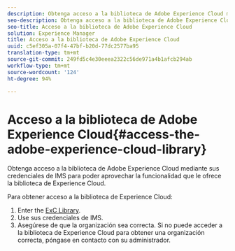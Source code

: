 ```yaml
---
description: Obtenga acceso a la biblioteca de Adobe Experience Cloud mediante sus credenciales de IMS para poder aprovechar la funcionalidad que le ofrece la biblioteca de Experience Cloud.
seo-description: Obtenga acceso a la biblioteca de Adobe Experience Cloud mediante sus credenciales de IMS para poder aprovechar la funcionalidad que le ofrece la biblioteca de Experience Cloud.
seo-title: Acceso a la biblioteca de Adobe Experience Cloud
solution: Experience Manager
title: Acceso a la biblioteca de Adobe Experience Cloud
uuid: c5ef305a-07f4-47bf-b20d-77dc2577ba95
translation-type: tm+mt
source-git-commit: 249fd5c4e30eeea2322c56de971a4b1afcb294ab
workflow-type: tm+mt
source-wordcount: '124'
ht-degree: 94%

---
```



# Acceso a la biblioteca de Adobe Experience Cloud{#access-the-adobe-experience-cloud-library}

Obtenga acceso a la biblioteca de Adobe Experience Cloud mediante sus credenciales de IMS para poder aprovechar la funcionalidad que le ofrece la biblioteca de Experience Cloud.

Para obtener acceso a la biblioteca de Experience Cloud:

1. Enter the [ExC Library](https://experiencecloud.adobe.com/library).
1. Use sus credenciales de IMS.
1. Asegúrese de que la organización sea correcta. Si no puede acceder a la biblioteca de Experience Cloud para obtener una organización correcta, póngase en contacto con su administrador.

